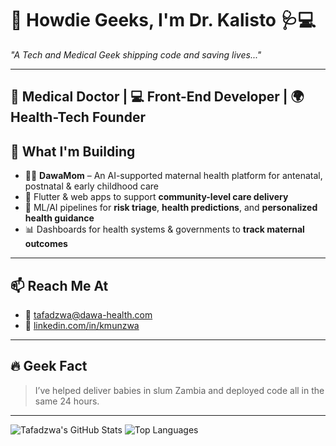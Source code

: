 # 🧬 Howdie Geeks, I'm Dr. Kalisto 🩺💻  
*"A Tech and Medical Geek shipping code and saving lives..."*

---

## 🧠 Medical Doctor | 💻 Front-End Developer | 🌍 Health-Tech Founder

## 🔬 What I'm Building

- 🤰🏽 **DawaMom** – An AI-supported maternal health platform for antenatal, postnatal & early childhood care  
- 📱 Flutter & web apps to support **community-level care delivery**  
- 🧠 ML/AI pipelines for **risk triage**, **health predictions**, and **personalized health guidance**  
- 📊 Dashboards for health systems & governments to **track maternal outcomes**

---

## 📫 Reach Me At
- 📧 [tafadzwa@dawa-health.com](mailto:tafadzwa@dawa-health.com)  
- 👔 [linkedin.com/in/kmunzwa](https://www.linkedin.com/in/kmunzwa/)

---


## 🔥 Geek Fact
> I’ve helped deliver babies in slum Zambia and deployed code all in the same 24 hours.

---

![Tafadzwa's GitHub Stats](https://github-readme-stats.vercel.app/api?username=kalisto263&show_icons=true&theme=gruvbox)
![Top Languages](https://github-readme-stats.vercel.app/api/top-langs/?username=kalisto263&layout=compact&theme=gruvbox)

